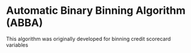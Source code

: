 # Automatic Binary Binning Algorithm (ABBA)
This algorithm was originally developed for binning credit scorecard variables
